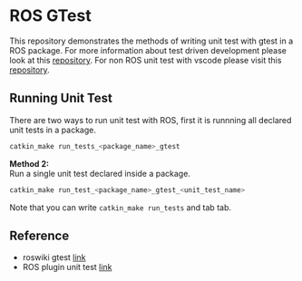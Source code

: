# ROS GTest

This repository demonstrates the methods of writing unit test with gtest in a ROS package. For more information about test driven development please look at this [repository](https://github.com/BruceChanJianLe/cpp-test-driven-development). For non ROS unit test with vscode please visit this [repository](https://github.com/BruceChanJianLe/cpp-unit-test-setup).

## Running Unit Test

There are two ways to run unit test with ROS, first it is runnning all declared unit tests in a package.
```bash
catkin_make run_tests_<package_name>_gtest
```

**Method 2:**  
Run a single unit test declared inside a package.  
```bash
catkin_make run_test_<package_name>_gtest_<unit_test_name>
```

Note that you can write `catkin_make run_tests` and tab tab.

## Reference

- roswiki gtest [link](http://wiki.ros.org/gtest)
- ROS plugin unit test [link](https://blog.csdn.net/u013158492/article/details/50502266)
